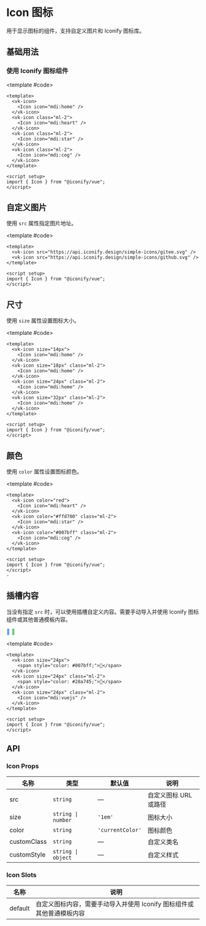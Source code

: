 # Icon 图标

用于显示图标的组件，支持自定义图片和 Iconify 图标库。

## 基础用法

### 使用 Iconify 图标组件

<Demo>
  <vk-icon>
    <Icon icon="mdi:home" />
  </vk-icon>
  <vk-icon class="ml-2">
    <Icon icon="mdi:heart" />
  </vk-icon>
  <vk-icon class="ml-2">
    <Icon icon="mdi:star" />
  </vk-icon>
  <vk-icon class="ml-2">
    <Icon icon="mdi:cog" />
  </vk-icon>

<template #code>

```vue
<template>
  <vk-icon>
    <Icon icon="mdi:home" />
  </vk-icon>
  <vk-icon class="ml-2">
    <Icon icon="mdi:heart" />
  </vk-icon>
  <vk-icon class="ml-2">
    <Icon icon="mdi:star" />
  </vk-icon>
  <vk-icon class="ml-2">
    <Icon icon="mdi:cog" />
  </vk-icon>
</template>

<script setup>
import { Icon } from "@iconify/vue";
</script>
```

  </template>
</Demo>

## 自定义图片

使用 `src` 属性指定图片地址。

<Demo>
  <vk-icon src="https://api.iconify.design/simple-icons/gitee.svg" />
  <vk-icon src="https://api.iconify.design/simple-icons/github.svg" />
  
  <template #code>

```vue
<template>
  <vk-icon src="https://api.iconify.design/simple-icons/gitee.svg" />
  <vk-icon src="https://api.iconify.design/simple-icons/github.svg" />
</template>

<script setup>
import { Icon } from "@iconify/vue";
</script>
```

  </template>
</Demo>

## 尺寸

使用 `size` 属性设置图标大小。

<Demo>
  <vk-icon size="14px">
    <Icon icon="mdi:home" />
  </vk-icon>
  <vk-icon size="18px" class="ml-2">
    <Icon icon="mdi:home" />
  </vk-icon>
  <vk-icon size="24px" class="ml-2">
    <Icon icon="mdi:home" />
  </vk-icon>
  <vk-icon size="32px" class="ml-2">
    <Icon icon="mdi:home" />
  </vk-icon>
  
  <template #code>

```vue
<template>
  <vk-icon size="14px">
    <Icon icon="mdi:home" />
  </vk-icon>
  <vk-icon size="18px" class="ml-2">
    <Icon icon="mdi:home" />
  </vk-icon>
  <vk-icon size="24px" class="ml-2">
    <Icon icon="mdi:home" />
  </vk-icon>
  <vk-icon size="32px" class="ml-2">
    <Icon icon="mdi:home" />
  </vk-icon>
</template>

<script setup>
import { Icon } from "@iconify/vue";
</script>
```

  </template>
</Demo>

## 颜色

使用 `color` 属性设置图标颜色。

<Demo>
  <vk-icon color="red">
    <Icon icon="mdi:heart" />
  </vk-icon>
  <vk-icon color="#ffd700" class="ml-2">
    <Icon icon="mdi:star" />
  </vk-icon>
  <vk-icon color="#007bff" class="ml-2">
    <Icon icon="mdi:cog" />
  </vk-icon>
  
  <template #code>

```vue
<template>
  <vk-icon color="red">
    <Icon icon="mdi:heart" />
  </vk-icon>
  <vk-icon color="#ffd700" class="ml-2">
    <Icon icon="mdi:star" />
  </vk-icon>
  <vk-icon color="#007bff" class="ml-2">
    <Icon icon="mdi:cog" />
  </vk-icon>
</template>

<script setup>
import { Icon } from "@iconify/vue";
</script>
-
```

  </template>
</Demo>

## 插槽内容

当没有指定 `src` 时，可以使用插槽自定义内容。需要手动导入并使用 Iconify 图标组件或其他普通模板内容。

<Demo>
  <vk-icon size="24px">
    <span style="color: #007bff;">📱</span>
  </vk-icon>
  <vk-icon size="24px" class="ml-2">
    <span style="color: #28a745;">🎉</span>
  </vk-icon>
  <vk-icon size="24px" class="ml-2">
    <Icon icon="mdi:vuejs" />
  </vk-icon>
  
  <template #code>

```vue
<template>
  <vk-icon size="24px">
    <span style="color: #007bff;">📱</span>
  </vk-icon>
  <vk-icon size="24px" class="ml-2">
    <span style="color: #28a745;">🎉</span>
  </vk-icon>
  <vk-icon size="24px" class="ml-2">
    <Icon icon="mdi:vuejs" />
  </vk-icon>
</template>

<script setup>
import { Icon } from "@iconify/vue";
</script>
```

  </template>
</Demo>

## API

### Icon Props

| 名称        | 类型               | 默认值           | 说明                  |
| ----------- | ------------------ | ---------------- | --------------------- |
| src         | `string`           | —                | 自定义图标 URL 或路径 |
| size        | `string \| number` | `'1em'`          | 图标大小              |
| color       | `string`           | `'currentColor'` | 图标颜色              |
| customClass | `string`           | —                | 自定义类名            |
| customStyle | `string \| object` | —                | 自定义样式            |

### Icon Slots

| 名称    | 说明                                                                  |
| ------- | --------------------------------------------------------------------- |
| default | 自定义图标内容，需要手动导入并使用 Iconify 图标组件或其他普通模板内容 |

<script setup>
import { Icon } from '@iconify/vue';
</script>
